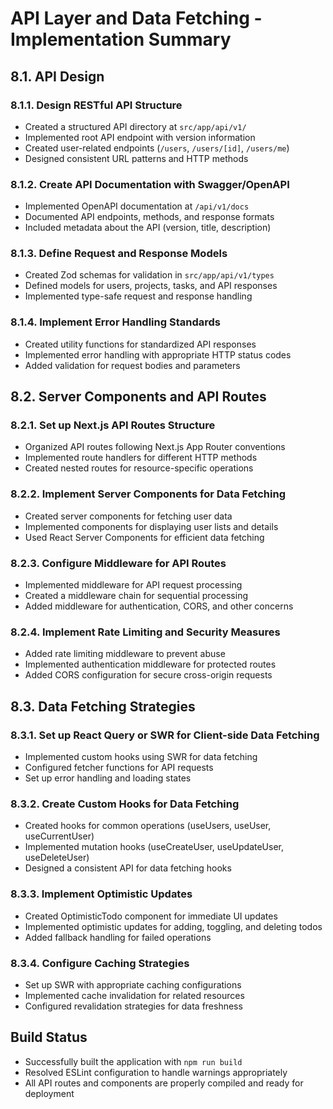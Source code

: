 # API Layer and Data Fetching - Implementation Summary

## 8.1. API Design

### 8.1.1. Design RESTful API Structure
- Created a structured API directory at `src/app/api/v1/`
- Implemented root API endpoint with version information
- Created user-related endpoints (`/users`, `/users/[id]`, `/users/me`)
- Designed consistent URL patterns and HTTP methods

### 8.1.2. Create API Documentation with Swagger/OpenAPI
- Implemented OpenAPI documentation at `/api/v1/docs`
- Documented API endpoints, methods, and response formats
- Included metadata about the API (version, title, description)

### 8.1.3. Define Request and Response Models
- Created Zod schemas for validation in `src/app/api/v1/types`
- Defined models for users, projects, tasks, and API responses
- Implemented type-safe request and response handling

### 8.1.4. Implement Error Handling Standards
- Created utility functions for standardized API responses
- Implemented error handling with appropriate HTTP status codes
- Added validation for request bodies and parameters

## 8.2. Server Components and API Routes

### 8.2.1. Set up Next.js API Routes Structure
- Organized API routes following Next.js App Router conventions
- Implemented route handlers for different HTTP methods
- Created nested routes for resource-specific operations

### 8.2.2. Implement Server Components for Data Fetching
- Created server components for fetching user data
- Implemented components for displaying user lists and details
- Used React Server Components for efficient data fetching

### 8.2.3. Configure Middleware for API Routes
- Implemented middleware for API request processing
- Created a middleware chain for sequential processing
- Added middleware for authentication, CORS, and other concerns

### 8.2.4. Implement Rate Limiting and Security Measures
- Added rate limiting middleware to prevent abuse
- Implemented authentication middleware for protected routes
- Added CORS configuration for secure cross-origin requests

## 8.3. Data Fetching Strategies

### 8.3.1. Set up React Query or SWR for Client-side Data Fetching
- Implemented custom hooks using SWR for data fetching
- Configured fetcher functions for API requests
- Set up error handling and loading states

### 8.3.2. Create Custom Hooks for Data Fetching
- Created hooks for common operations (useUsers, useUser, useCurrentUser)
- Implemented mutation hooks (useCreateUser, useUpdateUser, useDeleteUser)
- Designed a consistent API for data fetching hooks

### 8.3.3. Implement Optimistic Updates
- Created OptimisticTodo component for immediate UI updates
- Implemented optimistic updates for adding, toggling, and deleting todos
- Added fallback handling for failed operations

### 8.3.4. Configure Caching Strategies
- Set up SWR with appropriate caching configurations
- Implemented cache invalidation for related resources
- Configured revalidation strategies for data freshness

## Build Status
- Successfully built the application with `npm run build`
- Resolved ESLint configuration to handle warnings appropriately
- All API routes and components are properly compiled and ready for deployment 